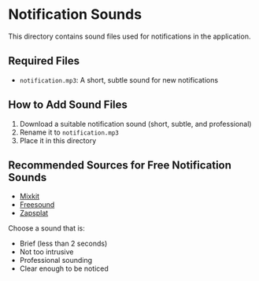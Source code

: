 # Notification Sounds

This directory contains sound files used for notifications in the application.

## Required Files

- `notification.mp3`: A short, subtle sound for new notifications

## How to Add Sound Files

1. Download a suitable notification sound (short, subtle, and professional)
2. Rename it to `notification.mp3`
3. Place it in this directory

## Recommended Sources for Free Notification Sounds

- [Mixkit](https://mixkit.co/free-sound-effects/notification/)
- [Freesound](https://freesound.org/search/?q=notification)
- [Zapsplat](https://www.zapsplat.com/sound-effect-categories/notifications-alerts/)

Choose a sound that is:
- Brief (less than 2 seconds)
- Not too intrusive
- Professional sounding
- Clear enough to be noticed
